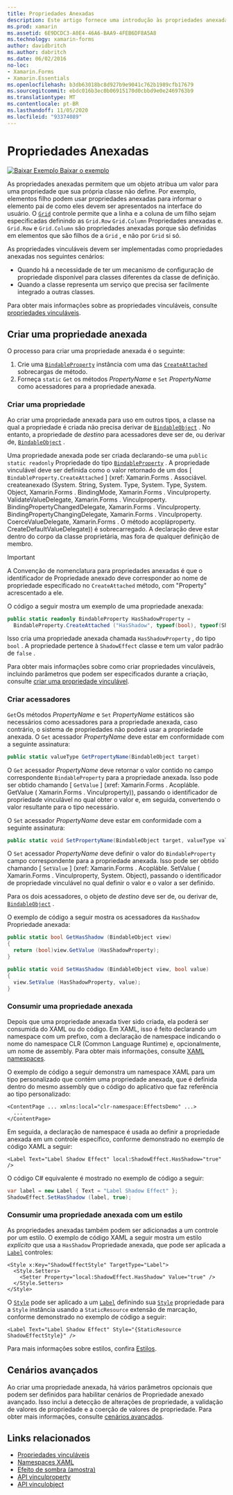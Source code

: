 ```yaml
---
title: Propriedades Anexadas
description: Este artigo fornece uma introdução às propriedades anexadas e demonstra como criá-las e consumi-las.
ms.prod: xamarin
ms.assetid: 6E9DCDC3-A0E4-46A6-BAA9-4FEB6DF8A5A8
ms.technology: xamarin-forms
author: davidbritch
ms.author: dabritch
ms.date: 06/02/2016
no-loc:
- Xamarin.Forms
- Xamarin.Essentials
ms.openlocfilehash: b3db63018bc8d927b9e9041c762b1989cfb17679
ms.sourcegitcommit: ebdc016b3ec0b06915170d0cbbd9e0e2469763b9
ms.translationtype: MT
ms.contentlocale: pt-BR
ms.lasthandoff: 11/05/2020
ms.locfileid: "93374089"
---
```

# <a name="attached-properties"></a>Propriedades Anexadas

[![Baixar Exemplo](~/media/shared/download.png) Baixar o exemplo](/samples/xamarin/xamarin-forms-samples/effects-shadoweffect)


As propriedades anexadas permitem que um objeto atribua um valor para uma propriedade que sua própria classe não define. Por exemplo, elementos filho podem usar propriedades anexadas para informar o elemento pai de como eles devem ser apresentados na interface do usuário. O [`Grid`](xref:Xamarin.Forms.Grid) controle permite que a linha e a coluna de um filho sejam especificadas definindo as `Grid.Row` `Grid.Column` Propriedades anexadas e. `Grid.Row` e `Grid.Column` são propriedades anexadas porque são definidas em elementos que são filhos de a `Grid` , e não por `Grid` si só.

As propriedades vinculáveis devem ser implementadas como propriedades anexadas nos seguintes cenários:

- Quando há a necessidade de ter um mecanismo de configuração de propriedade disponível para classes diferentes da classe de definição.
- Quando a classe representa um serviço que precisa ser facilmente integrado a outras classes.

Para obter mais informações sobre as propriedades vinculáveis, consulte [propriedades vinculáveis](~/xamarin-forms/xaml/bindable-properties.md).

## <a name="create-an-attached-property"></a>Criar uma propriedade anexada

O processo para criar uma propriedade anexada é o seguinte:

1. Crie uma [`BindableProperty`](xref:Xamarin.Forms.BindableProperty) instância com uma das [`CreateAttached`](xref:Xamarin.Forms.BindableProperty.CreateAttached*) sobrecargas de método.
1. Forneça `static` `Get` os métodos *PropertyName* e `Set` *PropertyName* como acessadores para a propriedade anexada.

### <a name="create-a-property"></a>Criar uma propriedade

Ao criar uma propriedade anexada para uso em outros tipos, a classe na qual a propriedade é criada não precisa derivar de [`BindableObject`](xref:Xamarin.Forms.BindableObject) . No entanto, a propriedade de *destino* para acessadores deve ser de, ou derivar de, [`BindableObject`](xref:Xamarin.Forms.BindableObject) .

Uma propriedade anexada pode ser criada declarando-se uma `public static readonly` Propriedade do tipo [`BindableProperty`](xref:Xamarin.Forms.BindableProperty) . A propriedade vinculável deve ser definida como o valor retornado de um dos [ `BindableProperty.CreateAttached` ] (xref: Xamarin.Forms . Associável. createanexado (System. String, System. Type, System. Type, System. Object, Xamarin.Forms . BindingMode, Xamarin.Forms . Vinculproperty. ValidateValueDelegate, Xamarin.Forms . Vinculproperty. BindingPropertyChangedDelegate, Xamarin.Forms . Vinculproperty. BindingPropertyChangingDelegate, Xamarin.Forms . Vinculproperty. CoerceValueDelegate, Xamarin.Forms . O método acopláproperty. CreateDefaultValueDelegate)) é sobrecarregado. A declaração deve estar dentro do corpo da classe proprietária, mas fora de qualquer definição de membro.

> [!IMPORTANT]
> A Convenção de nomenclatura para propriedades anexadas é que o identificador de Propriedade anexado deve corresponder ao nome de propriedade especificado no `CreateAttached` método, com "Property" acrescentado a ele.

O código a seguir mostra um exemplo de uma propriedade anexada:

```csharp
public static readonly BindableProperty HasShadowProperty =
  BindableProperty.CreateAttached ("HasShadow", typeof(bool), typeof(ShadowEffect), false);
```

Isso cria uma propriedade anexada chamada `HasShadowProperty` , do tipo `bool` . A propriedade pertence à `ShadowEffect` classe e tem um valor padrão de `false` .

Para obter mais informações sobre como criar propriedades vinculáveis, incluindo parâmetros que podem ser especificados durante a criação, consulte [criar uma propriedade vinculável](~/xamarin-forms/xaml/bindable-properties.md#consume-a-bindable-property).

### <a name="create-accessors"></a>Criar acessadores

`Get`Os métodos *PropertyName* e `Set` *PropertyName* estáticos são necessários como acessadores para a propriedade anexada, caso contrário, o sistema de propriedades não poderá usar a propriedade anexada. O `Get` acessador *PropertyName* deve estar em conformidade com a seguinte assinatura:

```csharp
public static valueType GetPropertyName(BindableObject target)
```

O `Get` acessador *PropertyName* deve retornar o valor contido no campo correspondente `BindableProperty` para a propriedade anexada. Isso pode ser obtido chamando [ `GetValue` ] (xref: Xamarin.Forms . Acopláble. GetValue ( Xamarin.Forms . Vinculproperty)), passando o identificador de propriedade vinculável no qual obter o valor e, em seguida, convertendo o valor resultante para o tipo necessário.

O `Set` acessador *PropertyName* deve estar em conformidade com a seguinte assinatura:

```csharp
public static void SetPropertyName(BindableObject target, valueType value)
```

O `Set` acessador *PropertyName* deve definir o valor do `BindableProperty` campo correspondente para a propriedade anexada. Isso pode ser obtido chamando [ `SetValue` ] (xref: Xamarin.Forms . Acopláble. SetValue ( Xamarin.Forms . Vinculproperty, System. Object), passando o identificador de propriedade vinculável no qual definir o valor e o valor a ser definido.

Para os dois acessadores, o objeto de *destino* deve ser de, ou derivar de, [`BindableObject`](xref:Xamarin.Forms.BindableObject) .

O exemplo de código a seguir mostra os acessadores da `HasShadow` Propriedade anexada:

```csharp
public static bool GetHasShadow (BindableObject view)
{
  return (bool)view.GetValue (HasShadowProperty);
}

public static void SetHasShadow (BindableObject view, bool value)
{
  view.SetValue (HasShadowProperty, value);
}
```

### <a name="consume-an-attached-property"></a>Consumir uma propriedade anexada

Depois que uma propriedade anexada tiver sido criada, ela poderá ser consumida do XAML ou do código. Em XAML, isso é feito declarando um namespace com um prefixo, com a declaração de namespace indicando o nome do namespace CLR (Common Language Runtime) e, opcionalmente, um nome de assembly. Para obter mais informações, consulte [XAML namespaces](~/xamarin-forms/xaml/namespaces.md).

O exemplo de código a seguir demonstra um namespace XAML para um tipo personalizado que contém uma propriedade anexada, que é definida dentro do mesmo assembly que o código do aplicativo que faz referência ao tipo personalizado:

```xaml
<ContentPage ... xmlns:local="clr-namespace:EffectsDemo" ...>
  ...
</ContentPage>
```

Em seguida, a declaração de namespace é usada ao definir a propriedade anexada em um controle específico, conforme demonstrado no exemplo de código XAML a seguir:

```xaml
<Label Text="Label Shadow Effect" local:ShadowEffect.HasShadow="true" />
```

O código C# equivalente é mostrado no exemplo de código a seguir:

```csharp
var label = new Label { Text = "Label Shadow Effect" };
ShadowEffect.SetHasShadow (label, true);
```

### <a name="consume-an-attached-property-with-a-style"></a>Consumir uma propriedade anexada com um estilo

As propriedades anexadas também podem ser adicionadas a um controle por um estilo. O exemplo de código XAML a seguir mostra um estilo *explícito* que usa a `HasShadow` Propriedade anexada, que pode ser aplicada a [`Label`](xref:Xamarin.Forms.Label) controles:

```xaml
<Style x:Key="ShadowEffectStyle" TargetType="Label">
  <Style.Setters>
    <Setter Property="local:ShadowEffect.HasShadow" Value="true" />
  </Style.Setters>
</Style>
```

O [`Style`](xref:Xamarin.Forms.Style) pode ser aplicado a um [`Label`](xref:Xamarin.Forms.Label) definindo sua [`Style`](xref:Xamarin.Forms.NavigableElement.Style) propriedade para a `Style` instância usando a `StaticResource` extensão de marcação, conforme demonstrado no exemplo de código a seguir:

```xaml
<Label Text="Label Shadow Effect" Style="{StaticResource ShadowEffectStyle}" />
```

Para mais informações sobre estilos, confira [Estilos](~/xamarin-forms/user-interface/styles/index.md).

## <a name="advanced-scenarios"></a>Cenários avançados

Ao criar uma propriedade anexada, há vários parâmetros opcionais que podem ser definidos para habilitar cenários de Propriedade anexado avançado. Isso inclui a detecção de alterações de propriedade, a validação de valores de propriedade e a coerção de valores de propriedade. Para obter mais informações, consulte [cenários avançados](~/xamarin-forms/xaml/bindable-properties.md#advanced-scenarios).

## <a name="related-links"></a>Links relacionados

- [Propriedades vinculáveis](~/xamarin-forms/xaml/bindable-properties.md)
- [Namespaces XAML](~/xamarin-forms/xaml/namespaces.md)
- [Efeito de sombra (amostra)](/samples/xamarin/xamarin-forms-samples/effects-shadoweffect)
- [API vinculproperty](xref:Xamarin.Forms.BindableProperty)
- [API vinculobject](xref:Xamarin.Forms.BindableObject)
